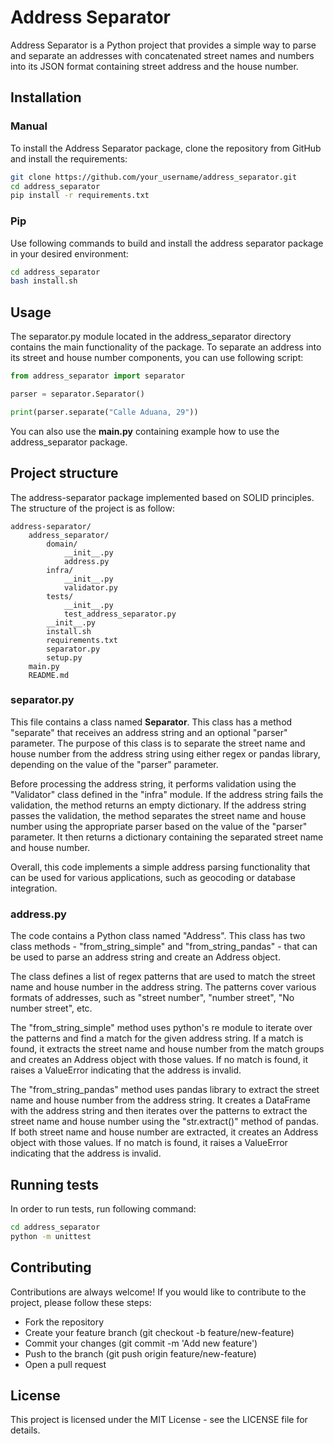 # Address Separator
Address Separator is a Python project that provides a simple way to parse and separate an addresses  with concatenated 
street names and numbers into its JSON format containing street address and the house number.

## Installation
### Manual
To install the Address Separator package, clone the repository from GitHub and install the requirements:
```bash
git clone https://github.com/your_username/address_separator.git
cd address_separator
pip install -r requirements.txt
```

### Pip
Use following commands to build and install the address separator package in your desired environment:
```bash
cd address_separator
bash install.sh
```

## Usage
The separator.py module located in the address_separator directory contains the main functionality of the package. 
To separate an address into its street and house number components, you can use following script:
```python
from address_separator import separator

parser = separator.Separator()

print(parser.separate("Calle Aduana, 29"))
```

You can also use the **main.py** containing example how to use the address_separator package.

## Project structure
The address-separator package implemented based on SOLID principles. The structure of the project is as follow:
```
address-separator/
    address_separator/
        domain/
            __init__.py
            address.py
        infra/
            __init__.py
            validator.py
        tests/
            __init__.py
            test_address_separator.py
        __init__.py
        install.sh
        requirements.txt
        separator.py
        setup.py
    main.py
    README.md
```

### separator.py
This file contains a class named **Separator**. This class has a method "separate" that receives an address string and an optional "parser" parameter.
The purpose of this class is to separate the street name and house number from the address string using either regex or pandas library, depending on the value of the "parser" parameter.

Before processing the address string, it performs validation using the "Validator" class defined in the "infra" module. If the address string fails the validation, the method returns an empty dictionary.
If the address string passes the validation, the method separates the street name and house number using the appropriate parser based on the value of the "parser" parameter. It then returns a dictionary containing the separated street name and house number.

Overall, this code implements a simple address parsing functionality that can be used for various applications, such as geocoding or database integration.

### address.py
The code contains a Python class named "Address". This class has two class methods - "from_string_simple" and "from_string_pandas" - that can be used to parse an address string and create an Address object.

The class defines a list of regex patterns that are used to match the street name and house number in the address string. The patterns cover various formats of addresses, such as "street number", "number street", "No number street", etc.

The "from_string_simple" method uses python's re module to iterate over the patterns and find a match for the given address string. If a match is found, it extracts the street name and house number from the match groups and creates an Address object with those values. If no match is found, it raises a ValueError indicating that the address is invalid.

The "from_string_pandas" method uses pandas library to extract the street name and house number from the address string. It creates a DataFrame with the address string and then iterates over the patterns to extract the street name and house number using the "str.extract()" method of pandas. If both street name and house number are extracted, it creates an Address object with those values. If no match is found, it raises a ValueError indicating that the address is invalid.

## Running tests
In order to run tests, run following command:

```bash
cd address_separator
python -m unittest
```

## Contributing
Contributions are always welcome! If you would like to contribute to the project, please follow these steps:

 - Fork the repository
 - Create your feature branch (git checkout -b feature/new-feature)
 - Commit your changes (git commit -m 'Add new feature')
 - Push to the branch (git push origin feature/new-feature)
 - Open a pull request

## License
This project is licensed under the MIT License - see the LICENSE file for details.
